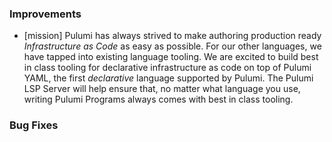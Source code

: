 ### Improvements

- [mission] Pulumi has always strived to make authoring production ready _Infrastructure
  as Code_ as easy as possible. For our other languages, we have tapped into existing
  language tooling. We are excited to build best in class tooling for declarative
  infrastructure as code on top of Pulumi YAML, the first _declarative_ language supported
  by Pulumi. The Pulumi LSP Server will help ensure that, no matter what language you use,
  writing Pulumi Programs always comes with best in class tooling.

### Bug Fixes
